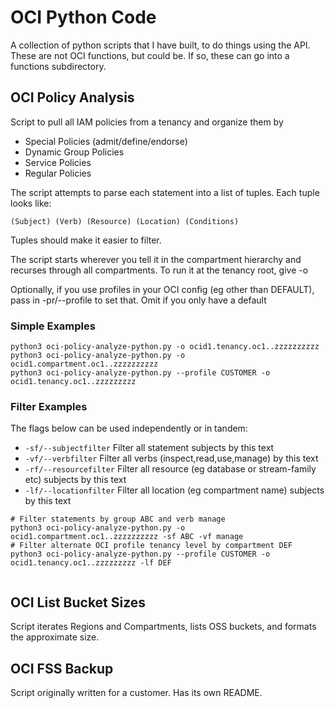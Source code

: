 # OCI Python Code

A collection of python scripts that I have built, to do things using the API.  These are not OCI functions, but could be.  If so, these can go into a functions subdirectory.

## OCI Policy Analysis

Script to pull all IAM policies from a tenancy and organize them by
- Special Policies (admit/define/endorse)
- Dynamic Group Policies
- Service Policies
- Regular Policies

The script attempts to parse each statement into a list of tuples.  Each tuple looks like:

`(Subject) (Verb) (Resource) (Location) (Conditions)`

Tuples should make it easier to filter.

The script starts wherever you tell it in the compartment hierarchy and recurses through all compartments.  To run it at the tenancy root, give -o <tenancy ocid>

Optionally, if you use profiles in your OCI config (eg other than DEFAULT), pass in -pr/--profile to set that.  Omit if you only have a default

### Simple Examples
```
python3 oci-policy-analyze-python.py -o ocid1.tenancy.oc1..zzzzzzzzzz
python3 oci-policy-analyze-python.py -o ocid1.compartment.oc1..zzzzzzzzzz
python3 oci-policy-analyze-python.py --profile CUSTOMER -o ocid1.tenancy.oc1..zzzzzzzzz
```

### Filter Examples

The flags below can be used independently or in tandem:
- `-sf/--subjectfilter` Filter all statement subjects by this text
- `-vf/--verbfilter` Filter all verbs (inspect,read,use,manage) by this text
- `-rf/--resourcefilter` Filter all resource (eg database or stream-family etc) subjects by this text
- `-lf/--locationfilter` Filter all location (eg compartment name) subjects by this text

```
# Filter statements by group ABC and verb manage
python3 oci-policy-analyze-python.py -o ocid1.compartment.oc1..zzzzzzzzzz -sf ABC -vf manage
# Filter alternate OCI profile tenancy level by compartment DEF
python3 oci-policy-analyze-python.py --profile CUSTOMER -o ocid1.tenancy.oc1..zzzzzzzzz -lf DEF


```

## OCI List Bucket Sizes

Script iterates Regions and Compartments, lists OSS buckets, and formats the approximate size.

## OCI FSS Backup

Script originally written for a customer.  Has its own README.
